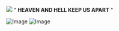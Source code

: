 ![](https://komarev.com/ghpvc/?username=Rxsegold&color=red) " **HEAVEN AND HELL KEEP US APART** "

![Image](https://github.com/user-attachments/assets/e4b7eab4-9bcf-4440-9ac0-b986651a658c) ![Image](https://github.com/user-attachments/assets/073dd0fc-8e19-4d08-8cd7-c29ae9d8db54)



